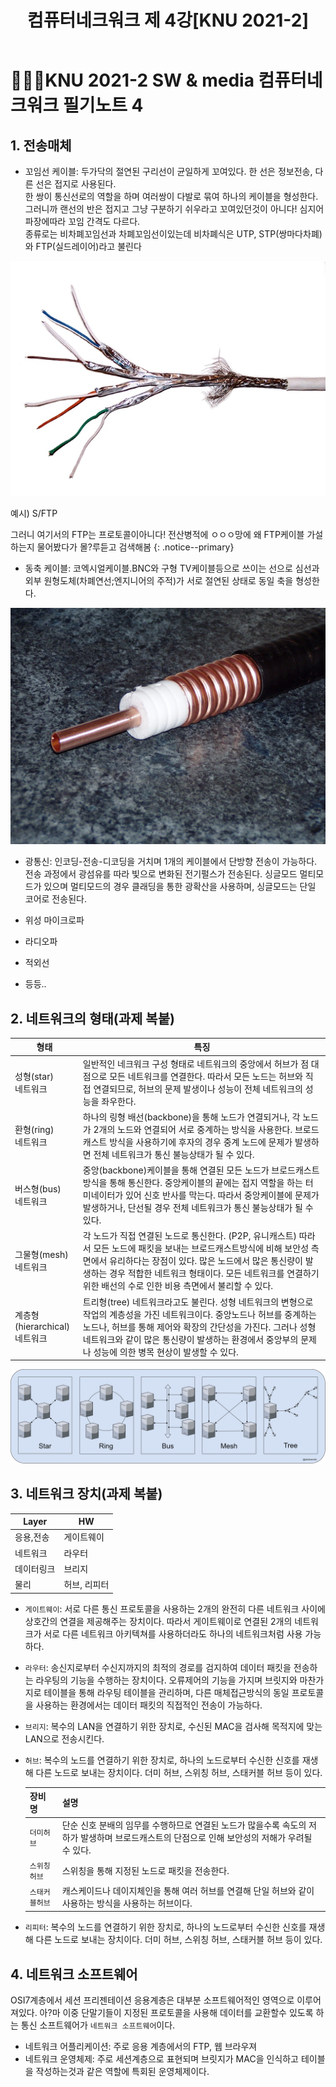 ﻿---
title: 컴퓨터네크워크 제 4강[KNU 2021-2]
categories:
  - KNU
tags:
  - Network
  - modulation
toc: true
---  

# 👨‍💻🏫KNU 2021-2 SW & media 컴퓨터네크워크 필기노트 4

## 1. 전송매체

- 꼬임선 케이블: 두가닥의 절연된 구리선이 균일하게 꼬여있다. 한 선은 정보전송, 다른 선은 접지로 사용된다.<br> 한 쌍이 통신선로의 역할을 하며 여러쌍이 다발로 묶여 하나의 케이블을 형성한다. 그러니까 랜선의 반은 접지고 그냥 구분하기 쉬우라고 꼬여있던것이 아니다! 심지어 파장에따라 꼬임 간격도 다르다.<br> 종류로는 비차폐꼬임선과 차폐꼬임선이있는데 비차폐식은 UTP, STP(쌍마다차폐)와 FTP(실드레이어)라고 불린다

![cn1](/assets/img/cn1.jpg)

예시) S/FTP
  
그러니 여기서의 FTP는 프로토콜이아니다! 전산병적에 ㅇㅇㅇ망에 왜 FTP케이블 가설하는지 물어봤다가 몰?루듣고 검색해봄 
{: .notice--primary} 

- 동축 케이블: 코엑시얼케이블.BNC와 구형 TV케이블등으로 쓰이는 선으로 심선과 외부 원형도체(차폐연선;엔지니어의 주적)가 서로 절연된 상태로 동일 축을 형성한다.

![cn2](/assets/img/cn2.jpg)

- 광통신: 인코딩-전송-디코딩을 거치며 1개의 케이블에서 단방향 전송이 가능하다. 전송 과정에서 광섬유를 따라 빛으로 변화된 전기펄스가 전송된다. 싱글모드 멀티모드가 있으며 멀티모드의 경우 클래딩을 통한 광확산을 사용하며, 싱글모드는 단일 코어로 전송된다.

- 위성 마이크로파
- 라디오파
- 적외선
- 등등..
  
## 2. 네트워크의 형태(과제 복붙)

|형태|특징|
|-|-|
|성형(star)<br>네트워크|일반적인 네크워크 구성 형태로 네트워크의 중앙에서 허브가 점 대 점으로 모든 네트워크를 연결한다. 따라서 모든 노드는 허브와 직접 연결되므로, 허브의 문제 발생이나 성능이 전체 네트워크의 성능을 좌우한다.|
|환형(ring)<br>네트워크|하나의 링형 배선(backbone)을 통해 노드가 연결되거나, 각 노드가 2개의 노드와 연결되어 서로 중계하는 방식을 사용한다. 브로드캐스트 방식을 사용하기에 후자의 경우 중계 노드에 문제가 발생하면 전체 네트워크가 통신 불능상태가 될 수 있다.|
|버스형(bus)<br>네트워크|중앙(backbone)케이블을 통해 연결된 모든 노드가 브로드캐스트 방식을 통해 통신한다. 중앙케이블의 끝에는 접지 역할을 하는 터미네이터가 있어 신호 반사를 막는다. 따라서 중앙케이블에 문제가 발생하거나, 단선될 경우 전체 네트워크가 통신 불능상태가 될 수 있다.  |
|그물형(mesh)<br>네트워크|각 노드가 직접 연결된 노드로 통신한다. (P2P, 유니캐스트) 따라서 모든 노드에 패킷을 보내는 브로드캐스트방식에 비해 보안성 측면에서 유리하다는 장점이 있다. 많은 노드에서 많은 통신량이 발생하는 경우 적합한 네트워크 형태이다. 모든 네트워크를 연결하기 위한 배선의 수로 인한 비용 측면에서 불리할 수 있다. |
|계층형(hierarchical)<br>네트워크|트리형(tree) 네트워크라고도 불린다. 성형 네트워크의 변형으로 작업의 계층성을 가진 네트워크이다. 중앙노드나 허브를 중계하는 노드나, 허브를 통해 제어와 확장의 간단성을 가진다. 그러나 성형 네트워크와 같이 많은 통신량이 발생하는 환경에서 중앙부의 문제나 성능에 의한 병목 현상이 발생할 수 있다.|

![cn3](/assets/img/cn3.jpg)

## 3. 네트워크 장치(과제 복붙)

|Layer|HW|
|-|-|
|응용,전송|게이트웨이|
|네트워크|라우터|
|데이터링크|브리지|
|물리|허브, 리피터|

- `게이트웨이`: 서로 다른 통신 프로토콜을 사용하는 2개의 완전히 다른 네트워크 사이에 상호간의 연결을 제공해주는 장치이다. 따라서 게이트웨이로 연결된 2개의 네트워크가 서로 다른 네트워크 아키텍쳐를 사용하더라도 하나의 네트워크처럼 사용 가능하다.  
- `라우터`: 송신지로부터 수신지까지의 최적의 경로를 검지하여 데이터 패킷을 전송하는 라우팅의 기능을 수행하는 장치이다. 오류제어의 기능을 가지며 브릿지와 마찬가지로 테이블을 통해 라우팅 테이블을 관리하며, 다른 매체접근방식의 동일 프로토콜을 사용하는 환경에서는 데이터 패킷의 직접적인 전송이 가능하다. 
- `브리지`: 복수의 LAN을 연결하기 위한 장치로, 수신된 MAC을 검사해 목적지에 맞는 LAN으로 전송시킨다.
- `허브`: 복수의 노드를 연결하기 위한 장치로, 하나의 노드로부터 수신한 신호를 재생해 다른 노드로 보내는 장치이다. 더미 허브, 스위칭 허브, 스태커블 허브 등이 있다.
 
  |장비명|설명|
  |-|-|
  |`더미허브`|단순 신호 분배의 임무를 수행하므로 연결된 노드가 많을수록 속도의 저하가 발생하며 브로드캐스트의 단점으로 인해 보안성의 저해가 우려될 수 있다. |
  |`스위칭허브`|스위칭을 통해 지정된 노드로 패킷을 전송한다.|
  |`스태커블허브`|캐스케이드나 데이지체인을 통해 여러 허브를 연결해 단일 허브와 같이 사용하는 방식을 사용하는 허브이다.|

- `리피터`: 복수의 노드를 연결하기 위한 장치로, 하나의 노드로부터 수신한 신호를 재생해 다른 노드로 보내는 장치이다. 더미 허브, 스위칭 허브, 스태커블 허브 등이 있다.

## 4. 네트워크 소프트웨어
OSI7계층에서 세션 프리젠테이션 응용계층은 대부분 소프트웨어적인 영역으로 이루어져있다. 아?마
이중 단말기들이 지정된 프로토콜을 사용해 데이터를 교환할수 있도록 하는 통신 소프트웨어가 `네트워크 소프트웨어`이다.

- 네트워크 어플리케이션: 주로 응용 계층에서의 FTP, 웹 브라우져
- 네트워크 운영체제: 주로 세션계층으로 표현되며 브릿지가 MAC을 인식하고 테이블을 작성하는것과 같은 역할에 특회된 운영체제이다. 